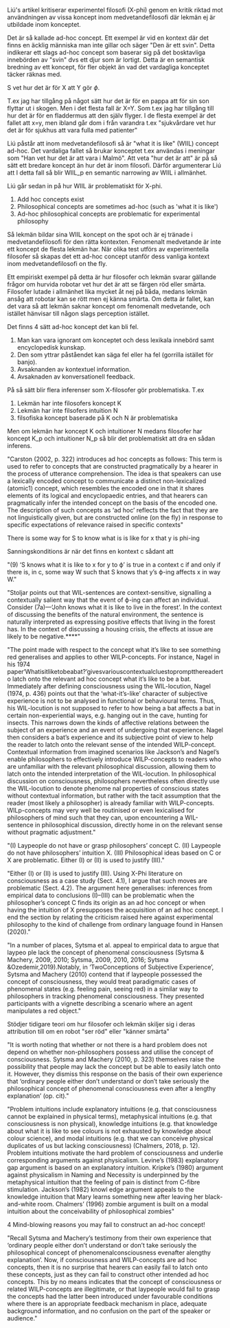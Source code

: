 
Liú's artikel kritiserar experimentel filosofi (X-phi) genom en kritik riktad mot användningen av vissa koncept inom medvetandefilosofi där lekmän ej är utbildade inom konceptet. 

Det är så kallade ad-hoc concept. Ett exempel är vid en kontext där det finns en äcklig människa man inte gillar och säger "Den är ett svin". Detta indikerar ett slags ad-hoc concept som baserar sig på det bosktavliga innebörden av "svin" dvs ett djur som är lortigt. Detta är en semantisk bredning av ett koncept, för fler objekt än vad det vardagliga konceptet täcker räknas med. 

S vet hur det är för X att Y gör $\phi$. 

T.ex jag har tillgång på något sätt hur det är för en pappa att för sin son flyttar ut i skogen. Men i det flesta fall är X=Y. Som t.ex jag har tillgång till hur det är för en fladdermus att den själv flyger. I de flesta exempel är det fallet att x=y, men ibland går dom i från varandra t.ex "sjukvårdare vet hur det är för sjukhus att vara fulla med patienter"

Liú påstår att inom medvetandefilosofi så är "what it is like" (WIIL) concept ad-hoc. Det vardaliga fallet så brukar konceptet t.ex användas i meningar som "Han vet hur det är att vara i Malmö". Att veta "hur det är att" är på så sätt ett bredare koncept än hur det är inom filosofi. Därför argumenterar Liú att I detta fall så blir WIIL_p  en semantic narrowing av WIIL i allmänhet. 

Liú går sedan in på hur WIIL är problematiskt för X-phi.

1) Add hoc concepts exist
2) Philosophical concepts are sometimes ad-hoc (such as 'what it is like')
3) Ad-hoc philosophical concepts are problematic for experimental philosophy

Så lekmän bildar sina WIIL koncept on the spot och är ej tränade i medvetandefilosofi för den rätta kontexten. Fenomenalt medvetande är inte ett koncept de flesta lekmän har. När olika test utförs av experimentella filosofer så skapas det ett ad-hoc concept utanför dess vanliga kontext inom medvetandefilosofi on the fly. 

Ett empiriskt exempel på detta är hur filosofer och lekmän svarar gällande frågor om hurvida robotar vet hur det är att se färgen röd eller smärta. Filosofer lutade i allmänhet lika mycket åt nej  på båda, medans lekmän ansåg att robotar kan se rött men ej känna smärta. Om detta är fallet, kan det vara så att lekmän saknar koncept om fenomenalt medvetande, och istället hänvisar till någon slags perception istället.

Det finns 4 sätt ad-hoc koncept det kan bli fel. 
1. Man kan vara ignorant om konceptet och dess lexikala innebörd samt encyclopedisk kunskap. 
2. Den som yttrar påståendet kan säga fel eller ha fel (gorrilla istället för banjo). 
3. Avsaknanden av kontextuel information. 
4. Avsaknaden av konversationell feedback.

På så sätt blir flera inferenser som X-filosofer gör problematiska. T.ex

1. Lekmän har inte filosofers koncept K
2. Lekmän har inte filsofers intuition N
3. filsofiska koncept baserade på K och N är problematiska 

Men om lekmän har koncept K och intuitioner N medans filosofer har koncept K_p och intuitioner N_p så blir det problematiskt att dra en sådan inferens. 




"Carston (2002, p. 322) introduces ad hoc concepts as follows: This term is used to refer to concepts that are constructed pragmatically by a hearer in the process of utterance comprehension. The idea is that speakers can use a lexically encoded concept to communicate a distinct non-lexicalized (atomic1) concept, which resembles the encoded one in that it shares elements of its logical and encyclopaedic entries, and that hearers can pragmatically infer the intended concept on the basis of the encoded one. The description of such concepts as ‘ad hoc’ reflects the fact that they are not linguistically given, but are constructed online (on the fly) in response to specific expectations of relevance raised in specific contexts"


There is some way for S to know what is is like for x that y is phi-ing


Sanningskonditions är när det finns en kontext c sådant att 

"(9) ‘S knows what it is like to x for y to ϕ’ is true in a context c if and only if there is, in c, some way W such that S knows that y’s ϕ-ing affects x in way W."

"Stoljar points out that WIL-sentences are context-sensitive, signalling a contextually salient way that the event of ϕ-ing can affect an individual. Consider (7a)—‘John knows what it is like to live in the forest’. In the context of discussing the benefits of the natural environment, the sentence is naturally interpreted as expressing positive effects that living in the forest has. In the context of discussing a housing crisis, the effects at issue are likely to be negative.****"



"The point made with respect to the concept what it’s like to see something red generalises and applies to other WILP-concepts. For instance, Nagel in his 1974 paper‘Whatisitliketobeabat?’givesvariouscontextualcluestopromptthereaderto latch onto the relevant ad hoc concept what it’s like to be a bat. Immediately after defining consciousness using the WIL-locution, Nagel (1974, p. 436) points out that the ‘what-it’s-like’ character of subjective experience is not to be analysed in functional or behavioural terms. Thus, his WIL-locution is not supposed to refer to how being a bat affects a bat in certain non-experiential ways, e.g. hanging out in the cave, hunting for insects. This narrows down the kinds of affective relations between the subject of an experience and an event of undergoing that experience. Nagel then considers a bat’s experience and its subjective point of view to help the reader to latch onto the relevant sense of the intended WILP-concept. Contextual information from imagined scenarios like Jackson’s and Nagel’s enable philosophers to effectively introduce WILP-concepts to readers who are unfamiliar with the relevant philosophical discussion, allowing them to latch onto the intended interpretation of the WIL-locution. In philosophical discussion on consciousness, philosophers nevertheless often directly use the WIL-locution to denote phenome nal properties of conscious states without contextual information, but rather with the tacit assumption that the reader (most likely a philosopher) is already familiar with WILP-concepts. WILp-concepts may very well be routinised or even lexicalised for philosophers of mind such that they can, upon encountering a WIL-sentence in philosophical discussion, directly home in on the relevant sense without pragmatic adjustment."


"(I) Laypeople do not have or grasp philosophers’ concept C. (II) Laypeople do not have philosophers’ intuition X. (III) Philosophical ideas based on C or X are problematic. Either (I) or (II) is used to justify (III)."

"Either (I) or (II) is used to justify (III). Using X-Phi literature on consciousness as a case study (Sect. 4.1), I argue that such moves are problematic (Sect. 4.2). The argument here generalises: inferences from empirical data to conclusions (I)–(III) can be problematic when the philosopher’s concept C finds its origin as an ad hoc concept or when having the intuition of X presupposes the acquisition of an ad hoc concept. I end the section by relating the criticism raised here against experimental philosophy to the kind of challenge from ordinary language found in Hansen (2020)."

"In a number of places, Sytsma et al. appeal to empirical data to argue that laypeo ple lack the concept of phenomenal consciousness (Sytsma & Machery, 2009, 2010; Sytsma, 2009, 2010, 2016; Sytsma &Ozedemir,2019).Notably, in ‘TwoConceptions of Subjective Experience’, Sytsma and Machery (2010) contend that if laypeople possessed the concept of consciousness, they would treat paradigmatic cases of phenomenal states (e.g. feeling pain, seeing red) in a similar way to philosophers in tracking phenomenal consciousness. They presented participants with a vignette describing a scenario where an agent manipulates a red object."

Stödjer tidigare teori om hur filosofer och lekmän skiljer sig i deras attribution till om en robot "ser röd" eller "känner smärta"

"It is worth noting that whether or not there is a hard problem does not depend on whether non-philosophers possess and utilise the concept of consciousness. Sytsma and Machery (2010, p. 323) themselves raise the possibility that people may lack the concept but be able to easily latch onto it. However, they dismiss this response on the basis of their own experience that ‘ordinary people either don’t understand or don’t take seriously the philosophical concept of phenomenal consciousness even after a lengthy explanation’ (op. cit)."

"Problem intuitions include explanatory intuitions (e.g. that consciousness cannot be explained in physical terms), metaphysical intuitions (e.g. that consciousness is non physical), knowledge intuitions (e.g. that knowledge about what it is like to see colours is not exhausted by knowledge about colour science), and modal intuitions (e.g. that we can conceive physical duplicates of us but lacking consciousness) (Chalmers, 2018, p. 12). Problem intuitions motivate the hard problem of consciousness and underlie corresponding arguments against physicalism. Levine’s (1983) explanatory gap argument is based on an explanatory intuition. Kripke’s (1980) argument against physicalism in Naming and Necessity is underpinned by the metaphysical intuition that the feeling of pain is distinct from C-fibre stimulation. Jackson’s (1982) knowl edge argument appeals to the knowledge intuition that Mary learns something new after leaving her black-and-white room. Chalmers’ (1996) zombie argument is built on a modal intuition about the conceivability of philosophical zombies"

4 Mind-blowing reasons you may fail to construct an ad-hoc concept!

"Recall Sytsma and Machery’s testimony from their own experience that ‘ordinary people either don’t understand or don’t take seriously the philosophical concept of phenomenalconsciousness evenafter alengthy explanation’. Now, if consciousness and WILP-concepts are ad hoc concepts, then it is no surprise that hearers can easily fail to latch onto these concepts, just as they can fail to construct other intended ad hoc concepts. This by no means indicates that the concept of consciousness or related WILP-concepts are illegitimate, or that laypeople would fail to grasp the concepts had the latter been introduced under favourable conditions where there is an appropriate feedback mechanism in place, adequate background information, and no confusion on the part of the speaker or audience."